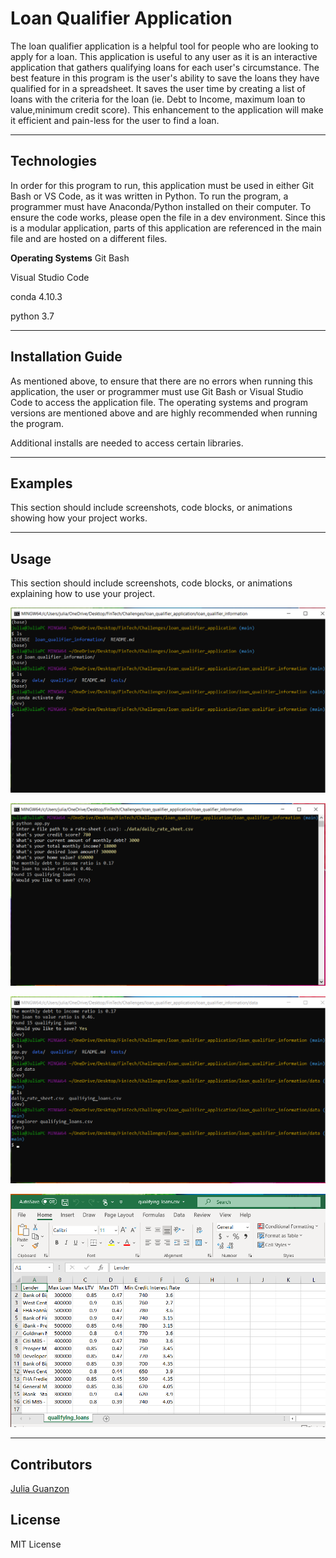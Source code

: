 # Loan Qualifier Application

The loan qualifier application is a helpful tool for people who are looking to apply for a loan. This application is useful to any user as it is an interactive application that gathers qualifying loans for each user's circumstance. The best feature in this program is the user's ability to save the loans they have qualified for in a spreadsheet. It saves the user time by creating a list of loans with the criteria for the loan (ie. Debt to Income, maximum loan to value,minimum credit score). This enhancement to the application will make it efficient and pain-less for the user to find a loan.

---

## Technologies

In order for this program to run, this application must be used in either Git Bash or VS Code, as it was written in Python. To run the program, a programmer must have Anaconda/Python installed on their computer. To ensure the code works, please open the file in a dev environment. Since this is a modular application, parts of this application are referenced in the main file and are hosted on a different files.

**Operating Systems**
Git Bash

Visual Studio Code

conda 4.10.3

python 3.7


---

## Installation Guide

As mentioned above, to ensure that there are no errors when running this application, the user or programmer must use Git Bash or Visual Studio Code to access the application file. The operating systems and program versions are mentioned above and are highly recommended when running the program.

Additional installs are needed to access certain libraries.




---

## Examples

This section should include screenshots, code blocks, or animations showing how your project works.

---

## Usage

This section should include screenshots, code blocks, or animations explaining how to use your project.

![Opening the Repository](images\opening_repo_file.PNG)

![Using the Application](images\entering_borrower_info.PNG)

![Saving the Qualifying Loans List](images\open_qualifying_loan_list.PNG)

![How to Open the Qualifying Loans List CSV](images\qualifying_loan_list.PNG)

---

## Contributors

[Julia Guanzon](www.linkedin.com/in/julia-guanzon)

## License

MIT License
